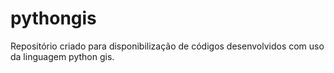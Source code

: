 # pythongis
Repositório criado para disponibilização de códigos desenvolvidos com uso da linguagem python gis.

